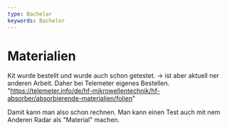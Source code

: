 ```yaml
---
type: Bachelor
keywords: Bachelor
---
```


# Materialien

Kit wurde bestellt und wurde auch schon getestet. -> ist aber aktuell ner anderen Arbeit. Daher bei Telemeter eigenes Bestellen.
"https://telemeter.info/de/hf-mikrowellentechnik/hf-absorber/absorbierende-materialien/folien"

Damit kann man also schon rechnen.
Man kann einen Test auch mit nem Anderen Radar als "Material" machen.
